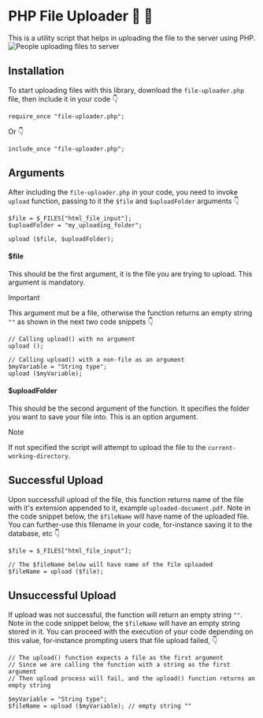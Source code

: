 # PHP File Uploader :file_folder: :open_file_folder:
This is a utility script that helps in uploading the file to the server using PHP.
![People uploading files to server](https://cdni.iconscout.com/illustration/premium/thumb/upload-file-to-cloud-4487405-3722766.png)

## Installation
To start uploading files with this library, download the `file-uploader.php` file, then include it in your code :point_down:
```
require_once "file-uploader.php";
```
Or :point_down:
```
include_once "file-uploader.php";
```

## Arguments
After including the `file-uploader.php` in your code, you need to invoke `upload` function, passing to it the `$file` and `$uploadFolder` arguments :point_down:

```
$file = $_FILES["html_file_input"];
$uploadFolder = "my_uploading_folder";

upload ($file, $uploadFolder);
```
#### $file
This should be the first argument, it is the file you are trying to upload. This argument is mandatory.
> [!IMPORTANT]
> This argument mut be a file, otherwise the function returns an empty string `""` as shown in the next two code snippets :point_down:
```
// Calling upload() with no argument
upload ();
```
```
// Calling upload() with a non-file as an argument
$myVariable = "String type";
upload ($myVariable);
```

#### $uploadFolder
This should be the second argument of the function. It specifies the folder you want to save your file into. This is an option argument.
> [!NOTE]
> If not specified the script will attempt to upload the file to the `current-working-directory`.

## Successful Upload
Upon successfull upload of the file, this function returns name of the file with it's extension appended to it, example `uploaded-document.pdf`. Note in the code snippet below, the `$fileName` will have name of the uploaded file. You can further-use this filename in your code, for-instance saving it to the database, etc :point_down:
```
$file = $_FILES["html_file_input"];

// The $fileName below will have name of the file uploaded
$fileName = upload ($file);
```

## Unsuccessful Upload
If upload was not successful, the function will return an empty string `""`. Note in the code snippet below, the `$fileName` will have an empty string stored in it. You can proceed with the execution of your code depending on this value, for-instance prompting users that file upload failed, :point_down:
```
// The upload() function expects a file as the first argument
// Since we are calling the function with a string as the first argument
// Then upload process will fail, and the upload() function returns an empty string

$myVariable = "String type";
$fileName = upload ($myVariable); // empty string ""
```